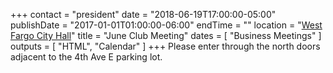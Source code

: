 +++
contact = "president"
date = "2018-06-19T17:00:00-05:00"
publishDate = "2017-01-01T01:00:00-06:00"
endTime = ""
location = "[West Fargo City Hall](/places/west-fargo-city-hall/)"
title = "June Club Meeting"
dates = [ "Business Meetings" ]
outputs = [ "HTML", "Calendar" ]
+++
Please enter through the north
doors adjacent to the 4th Ave E parking lot.

